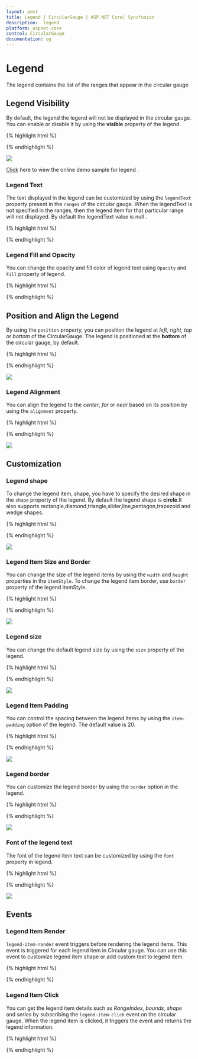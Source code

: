 ```yaml
---
layout: post
title: Legend | CircularGauge | ASP.NET Core| Syncfusion
description:  legend
platform: aspnet-core
control: CircularGauge
documentation: ug
---
```


# Legend

The legend contains the list of the ranges that appear in the circular gauge  

## Legend Visibility

By default, the legend  the legend will not be displayed in the circular gauge. You can enable or disable it by using the **visible** property of the legend.

{% highlight html %}

<ej-circular-gauge id="circularGauge1">
    <e-legend visible="true"></e-legend>
</ej-circular-gauge>

{% endhighlight %}

![](Legend_images/Legend_img1.png)


[Click](http://ng2jq.syncfusion.com/#/circulargauge/legend) here to view the online demo sample for legend .

### Legend Text

The text displayed in the legend can be customized by using the `legendText` property present in the `ranges` of the circular gauge. When the legendText is not specified in the ranges, then the legend item for that particular range will not displayed. By default the legendText value is null . 


{% highlight html %}

<ej-circular-gauge id="circularGauge1">
    <e-scales>
    <e-scale >
    <e-ranges>
    <e-range legend-text="Light air"></e-range>
    </e-ranges>
    </e-scale>
    </e-scales>    
</ej-circular-gauge>

{% endhighlight %}


### Legend Fill and Opacity

You can change the opacity and fill color of legend text using `Opacity` and `Fill` property of legend. 

{% highlight html %}

<ej-circular-gauge id="circularGauge1">
    <e-legend visible="true" fill="blue" opacity="0.5"></e-legend>
</ej-circular-gauge>


{% endhighlight %}



## Position and Align the Legend

By using the `position` property, you can position the legend at *left*, *right*, *top* or *bottom* of the CircularGauge. The legend is positioned at the **bottom** of the circular gauge, by default.

{% highlight html %}

<ej-circular-gauge id="circularGauge1">
    <e-legend visible="true" position="@CircularLegendPosition.Top"></e-legend>
</ej-circular-gauge>

{% endhighlight  %}

![](Legend_images/Legend_img2.png)

### Legend Alignment

You can align the legend to the *center*, *far* or *near* based on its position by using the `alignment` property.

{% highlight html %}

<ej-circular-gauge id="circularGauge1">
     <e-legend visible="true" position="@CircularLegendAlignment.Far"></e-legend>
</ej-circular-gauge>

{% endhighlight %}

![](Legend_images/Legend_img3.png)

## Customization

### Legend shape

To change the legend item, shape, you have to specify the desired shape in the `shape` property of the legend. By default the legend shape is **circle**.It also supports rectangle,diamond,triangle,slider,line,pentagon,trapezoid and wedge shapes.

{% highlight html %}

<ej-circular-gauge id="circularGauge1">
    <e-legend visible="true" shape="@CircularLegendShape.Slider"></e-legend>
</ej-circular-gauge>

{% endhighlight %}

![](Legend_images/Legend_img4.png)


### Legend Item Size and Border

You can change the size of the legend items by using the `width` and `height` properties in the `itemStyle`. To change the legend item border, use `border` property of the legend itemStyle.

{% highlight html %}

<ej-circular-gauge id="circularGauge1">
    <e-legend>
        <e-item-style width="13" height="13" >
            <e-border color="blue" width="2"></e-border>
        </e-item-style>
    </e-legend>
</ej-circular-gauge>

{% endhighlight %}

![](Legend_images/Legend_img5.png)

### Legend size

You can change the default legend size by using the `size` property of the legend.  

{% highlight html %}

<ej-circular-gauge id="circularGauge1">
    <e-legend>
        <e-size width="350" height="100"></e-size>
    </e-legend>
</ej-circular-gauge>

{% endhighlight %}

![](Legend_images/Legend_img6.png)


### Legend Item Padding

You can control the spacing between the legend items by using the `item-padding` option of the legend.  The default value is 20. 

{% highlight html %}

<ej-circular-gauge id="circularGauge1">
    <e-legend item-padding="30">        
    </e-legend>
</ej-circular-gauge>


{% endhighlight %}

![](Legend_images/Legend_img7.png)

### Legend border

You can customize the legend border by using the `border` option in the legend. 

{% highlight html %}

<ej-circular-gauge id="circularGauge1">
    <e-legend>       
        <e-border color="blue" width="2"></e-border>        
    </e-legend>
</ej-circular-gauge>


{% endhighlight %}

![](Legend_images/Legend_img8.png)

### Font of the legend text

The font of the legend item text can be customized by using the `font` property in legend.

{% highlight html %}

<ej-circular-gauge id="circularGauge1">
    <e-legend>       
        <e-font font-family="Arial" font-style="bold" size="18px"></e-border>        
    </e-legend>
</ej-circular-gauge>

{% endhighlight %}


![](Legend_images/Legend_img9.png)

## Events

### Legend Item Render

`legend-item-render` event triggers before rendering the legend items. This event is triggered for each legend item in Circular gauge. You can use this event to customize legend item shape or add custom text to legend item.

{% highlight html %}

<ej-circular-gauge id="circularGauge1" legend-item-render="onLegendItemRender($event)"> 
</ej-circular-gauge>
 
<script>
function onLegendItemRender(sender) {
//Get legend item details on legend item click.
var legendItem = sender.data;
}
</script>

{% endhighlight %}

### Legend Item Click

You can get the legend item details such as *RangeIndex*, *bounds*, *shape* and *series* by subscribing the `legend-item-click` event on the circular gauge. When the legend item is clicked, it triggers the event and returns the legend information. 

{% highlight html %}

<ej-circular-gauge id="circularGauge1" legend-item-click="onLegendClicked($event)"> 
</ej-circular-gauge>
 
  <script>
     function onLegendClicked(sender) {
        //Get legend item details on legend item click.
        var legendItem = sender.data;
     }
 </script>

{% endhighlight %}


